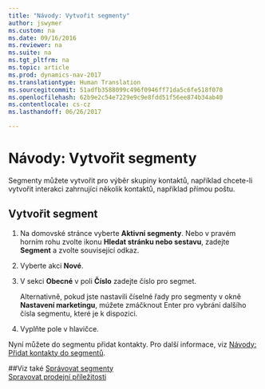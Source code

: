 ```yaml
---
title: "Návody: Vytvořit segmenty"
author: jswymer
ms.custom: na
ms.date: 09/16/2016
ms.reviewer: na
ms.suite: na
ms.tgt_pltfrm: na
ms.topic: article
ms.prod: dynamics-nav-2017
ms.translationtype: Human Translation
ms.sourcegitcommit: 51adfb3588099c496f0946ff71da5c6fe518f070
ms.openlocfilehash: 62b9e2c54e7229e9c9e8fdd51f56ee874b34ab40
ms.contentlocale: cs-cz
ms.lasthandoff: 06/26/2017

---
```

# <a name="how-to-create-segments"></a>Návody: Vytvořit segmenty
Segmenty můžete vytvořit pro výběr skupiny kontaktů, například chcete-li vytvořit interakci zahrnující několik kontaktů, například přímou poštu.

## <a name="to-create-a-segment"></a>Vytvořit segment
1. Na domovské stránce vyberte **Aktivní segmenty**. Nebo v pravém horním rohu zvolte ikonu **Hledat stránku nebo sestavu**, zadejte **Segment** a zvolte související odkaz.
2. Vyberte akci **Nové**.
3. V sekci **Obecné** v poli **Číslo** zadejte číslo pro segmet.

    Alternativně, pokud jste nastavili číselné řady pro segmenty v okně **Nastavení marketingu**, múžete zmáčknout Enter pro vybrání dalšího čísla segmentu, které je k dispozici.
4. Vyplňte pole v hlavičce.

Nyní můžete do segmentu přidat kontakty. Pro další informace, viz [Návody: Přidat kontakty do segmentů](marketing-add-contact-segment.md).

##<a name="see-also"></a>Viz také
[Správovat segmenty](marketing-segments.md)  
[Spravovat prodejní příležitosti](marketing-manage-sales-opportunities.md)  

